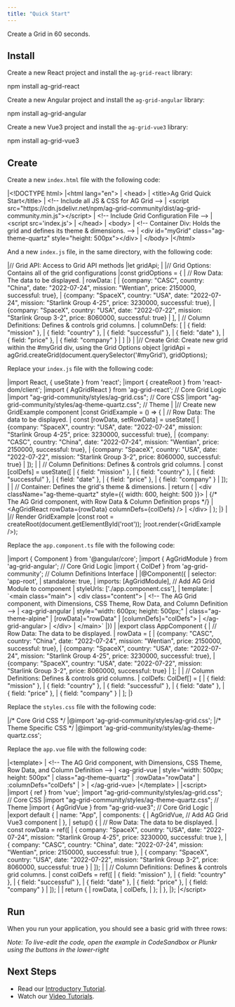 ```yaml
--- 
title: "Quick Start" 
---
```


Create a Grid in 60 seconds.

<framework-specific-section frameworks="react,angular,vue">

## Install

</framework-specific-section>

<framework-specific-section frameworks="react">

<!-- Install-->

Create a new React project and install the `ag-grid-react` library:

<snippet transform={false} language="bash">
npm install ag-grid-react
</snippet>

</framework-specific-section>

<framework-specific-section frameworks="angular">

<!-- Install-->

Create a new Angular project and install the `ag-grid-angular` library:

<snippet transform={false} language="bash">
npm install ag-grid-angular
</snippet>

</framework-specific-section>

<framework-specific-section frameworks="vue">

<!-- Install-->

Create a new Vue3 project and install the `ag-grid-vue3` library:

<snippet transform={false} language="bash">
npm install ag-grid-vue3
</snippet>

</framework-specific-section>

## Create

<framework-specific-section frameworks="javascript">

<!-- Create-->

Create a new `index.html` file with the following code:

<snippet transform={false} language="html">
|&lt;!DOCTYPE html>
|&lt;html lang="en">
|  &lt;head>
|    &lt;title>Ag Grid Quick Start&lt;/title>
|    &lt;!-- Include all JS & CSS for AG Grid -->
|    &lt;script src="https://cdn.jsdelivr.net/npm/ag-grid-community/dist/ag-grid-community.min.js">&lt;/script>
|    &lt;!-- Include Grid Configuration File -->
|    &lt;script src='index.js'></script>
|  &lt;/head>
|  &lt;body>
|    &lt;!-- Container Div: Holds the grid and defines its theme & dimensions. -->
|    &lt;div id="myGrid" class="ag-theme-quartz" style="height: 500px">&lt;/div>
|  &lt;/body>
|&lt;/html>
</snippet>

And a new `index.js` file, in the same directory, with the following code:

<snippet transform={false} language="jsx">
|// Grid API: Access to Grid API methods
|let gridApi;
|
|// Grid Options: Contains all of the grid configurations
|const gridOptions = {
|    // Row Data: The data to be displayed.
|    rowData: [        
|      {company: "CASC", country: "China", date: "2022-07-24", mission: "Wentian", price: 2150000, successful: true},
|      {company: "SpaceX", country: "USA", date: "2022-07-24", mission: "Starlink Group 4-25", price: 3230000, successful: true},
|      {company: "SpaceX", country: "USA", date: "2022-07-22", mission: "Starlink Group 3-2", price: 8060000, successful: true}
|    ],
|    // Column Definitions: Defines & controls grid columns.
|    columnDefs: [
|      { field: "mission" },
|      { field: "country" },
|      { field: "successful" },
|      { field: "date" },
|      { field: "price" },
|      { field: "company" }
|    ]
|}
|
|// Create Grid: Create new grid within the #myGrid div, using the Grid Options object
|gridApi = agGrid.createGrid(document.querySelector('#myGrid'), gridOptions);
</snippet>

</framework-specific-section>

<framework-specific-section frameworks="react">

<!-- Create-->

Replace your `index.js` file with the following code:

<snippet transform={false} language="jsx">
|import React, { useState } from 'react';
|import { createRoot } from 'react-dom/client';
|import { AgGridReact } from 'ag-grid-react'; // Core Grid Logic
|import "ag-grid-community/styles/ag-grid.css"; // Core CSS
|import "ag-grid-community/styles/ag-theme-quartz.css"; // Theme
|
|// Create new GridExample component
|const GridExample = () => {
|  // Row Data: The data to be displayed.
|  const [rowData, setRowData] = useState([
|    {company: "SpaceX", country: "USA", date: "2022-07-24", mission: "Starlink Group 4-25", price: 3230000, successful: true},
|    {company: "CASC", country: "China", date: "2022-07-24", mission: "Wentian", price: 2150000, successful: true},
|    {company: "SpaceX", country: "USA", date: "2022-07-22", mission: "Starlink Group 3-2", price: 8060000, successful: true}
|  ]);
|  
|  // Column Definitions: Defines & controls grid columns.
|  const [colDefs] = useState([
|    { field: "mission" },
|    { field: "country" },
|    { field: "successful" },
|    { field: "date" },
|    { field: "price" },
|    { field: "company" }
|  ]);
|
|  // Container: Defines the grid's theme & dimensions.
|  return (
|    &lt;div className="ag-theme-quartz" style={{ width: 600, height: 500 }}>
|      {/* The AG Grid component, with Row Data & Column Definition props */}
|      &lt;AgGridReact rowData={rowData} columnDefs={colDefs} />
|    &lt;/div>
|  );
|}
|
|// Render GridExample
|const root = createRoot(document.getElementById('root'));
|root.render(&lt;GridExample />);
</snippet>

</framework-specific-section>

<framework-specific-section frameworks="angular">

<!-- Create-->

Replace the `app.component.ts` file with the following code:

<snippet transform={false} language="jsx">
|import { Component } from '@angular/core';
|import { AgGridModule } from 'ag-grid-angular'; // Core Grid Logic
|import { ColDef } from 'ag-grid-community'; // Column Definitions Interface
|
|@Component({
|  selector: 'app-root',
|  standalone: true,
|  imports: [AgGridModule], // Add AG Grid Module to component
|  styleUrls: ['./app.component.css'],
|  template:
|  `&lt;main class="main">
|     &lt;div class="content">
|       &lt;!-- The AG Grid component, with Dimensions, CSS Theme, Row Data, and Column Definition -->
|       &lt;ag-grid-angular
|         style="width: 600px; height: 500px;"
|         class="ag-theme-alpine"
|         [rowData]="rowData"
|         [columnDefs]="colDefs">
|       &lt;/ag-grid-angular>
|     &lt;/div>
|  &lt;/main>`
|})
|
|export class AppComponent {
|  // Row Data: The data to be displayed.
|  rowData = [
|    {company: "CASC", country: "China", date: "2022-07-24", mission: "Wentian", price: 2150000, successful: true},
|    {company: "SpaceX", country: "USA", date: "2022-07-24", mission: "Starlink Group 4-25", price: 3230000, successful: true},
|    {company: "SpaceX", country: "USA", date: "2022-07-22", mission: "Starlink Group 3-2", price: 8060000, successful: true}
|  ];
|
|  // Column Definitions: Defines & controls grid columns.
|  colDefs: ColDef[] = [
|    { field: "mission" },
|    { field: "country" },
|    { field: "successful" },
|    { field: "date" },
|    { field: "price" },
|    { field: "company" }
|  ];
|}
</snippet>

Replace the `styles.css` file with the following code:

<snippet transform={false} language="css">
|/* Core Grid CSS */
|@import 'ag-grid-community/styles/ag-grid.css';
|/* Theme Specific CSS */
|@import 'ag-grid-community/styles/ag-theme-quartz.css';
</snippet>

</framework-specific-section>

<framework-specific-section frameworks="vue">

<!-- Create-->

Replace the `app.vue` file with the following code:

<snippet transform={false} language="html">
|&lt;template>
|  &lt;!-- The AG Grid component, with Dimensions, CSS Theme, Row Data, and Column Definition -->
|  &lt;ag-grid-vue
|    style="width: 500px; height: 500px"
|    class="ag-theme-quartz"
|    :rowData="rowData"
|    :columnDefs="colDefs"
|  >
|  &lt;/ag-grid-vue>
|&lt;/template>
|
|&lt;script>
|import { ref } from 'vue';
|import "ag-grid-community/styles/ag-grid.css"; // Core CSS
|import "ag-grid-community/styles/ag-theme-quartz.css"; // Theme
|import { AgGridVue } from "ag-grid-vue3"; // Core Grid Logic
|
|export default {
|  name: "App",
|  components: {
|    AgGridVue, // Add AG Grid Vue3 component
|  },
|  setup() {
|    // Row Data: The data to be displayed.
|    const rowData = ref([
|      { company: "SpaceX", country: "USA", date: "2022-07-24", mission: "Starlink Group 4-25", price: 3230000, successful: true },
|      { company: "CASC", country: "China", date: "2022-07-24", mission: "Wentian", price: 2150000, successful: true },
|      { company: "SpaceX", country: "USA", date: "2022-07-22", mission: "Starlink Group 3-2", price: 8060000, successful: true }
|    ]);
|
|    // Column Definitions: Defines & controls grid columns.
|    const colDefs = ref([
|      { field: "mission" },
|      { field: "country" },
|      { field: "successful" },
|      { field: "date" },
|      { field: "price" },
|      { field: "company" }
|    ]);
|
|    return {
|      rowData,
|      colDefs,
|    };
|  },
|};
|&lt;/script>
</snippet>

</framework-specific-section>

## Run

When you run your application, you should see a basic grid with three rows:

<grid-example title='Quick Start Example' name='quick-start-example' type='mixed' options='{ "exampleHeight": 201 }'></grid-example>

_Note: To live-edit the code, open the example in CodeSandbox or Plunkr using the buttons in the lower-right_

## Next Steps

- Read our [Introductory Tutorial](/deep-dive/).
- Watch our <a href="https://www.youtube.com/watch?v=&list=PLsZlhayVgqNwHNHeqpCkSgdRV08xrKtzW" target="_blank">Video Tutorials</a>.
